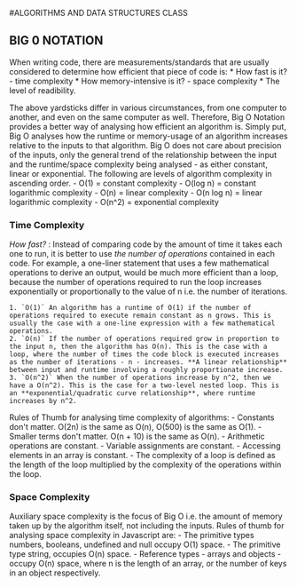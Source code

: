 #ALGORITHMS AND DATA STRUCTURES CLASS

## BIG 0 NOTATION
When writing code, there are measurements/standards that are usually considered to determine how efficient that piece of code is:
    * How fast is it? - time complexity
    * How memory-intensive is it? - space complexity
    * The level of readibility.

The above yardsticks differ in various circumstances, from one computer to another, and even on the same computer as well. Therefore, Big O Notation provides a better way of analysing how efficient an algorithm is. Simply put, Big O analyses how the runtime or memory-usage of an algorithm increases relative to the inputs to that algorithm. Big O does not care about precision of the inputs, only the general trend of the relationship between the input and the runtime/space complexity being analysed - as either constant, linear or exponential. The following are levels of algorithm complexity in ascending order.
    - O(1) = constant complexity
    - O(log n) = constant logarithmic complexity
    - O(n) = linear complexity
    - O(n log n) = linear logarithmic complexity
    - O(n^2) = exponential complexity

### Time Complexity
*How fast?* : Instead of comparing code by the amount of time it takes each one to run, it is better to use *the number of operations* contained in each code. For example, a one-liner statement that uses a few mathematical operations to derive an output, would be much more efficient than a loop, because the number of operations required to run the loop increases exponentially or proportionally to the value of n i.e. the number of iterations.

    1. `O(1)` An algorithm has a runtime of O(1) if the number of operations required to execute remain constant as n grows. This is usually the case with a one-line expression with a few mathematical operations.
    2. `O(n)` If the number of operations required grow in proportion to the input n, then the algorithm has O(n). This is the case with a loop, where the number of times the code block is executed increases as the number of iterations - n - increases. **A linear relationship** between input and runtime involving a roughly proportionate increase.
    3. `O(n^2)` When the number of operations increase by n^2, then we have a O(n^2). This is the case for a two-level nested loop. This is an **exponential/quadratic curve relationship**, where runtime increases by n^2.

Rules of Thumb for analysing time complexity of algorithms:
    - Constants don't matter. O(2n) is the same as O(n), O(500) is the same as O(1).
    - Smaller terms don't matter. O(n + 10) is the same as O(n).
    - Arithmetic operations are constant.
    - Variable assignments are constant.
    - Accessing elements in an array is constant.
    - The complexity of a loop is defined as the length of the loop multiplied by the complexity of the operations within the loop.

### Space Complexity
Auxiliary space complexity is the focus of Big O i.e. the amount of memory taken up by the algorithm itself, not including the inputs. Rules of thumb for analysing space complexity in Javascript are:
    - The primitive types numbers, booleans, undefined and null occupy O(1) space.
    - The primitive type string, occupies O(n) space.
    - Reference types - arrays and objects - occupy O(n) space, where n is the length of an array, or the number of keys in an object respectively.
